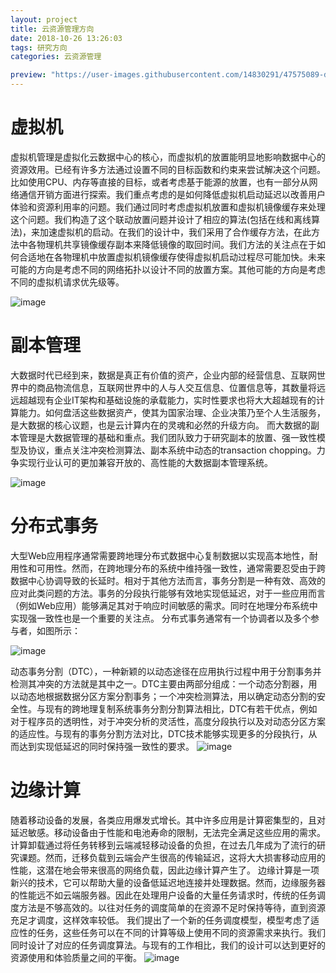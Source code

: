 ```yaml
---
layout: project
title: 云资源管理方向
date: 2018-10-26 13:26:03
tags: 研究方向
categories: 云资源管理

preview: "https://user-images.githubusercontent.com/14830291/47575089-d3a3e480-d973-11e8-99a1-ced3ee09f8af.png"
---
```

# 虚拟机
虚拟机管理是虚拟化云数据中心的核心，而虚拟机的放置能明显地影响数据中心的资源效用。已经有许多方法通过设置不同的目标函数和约束来尝试解决这个问题。比如使用CPU、内存等直接的目标，或者考虑基于能源的放置，也有一部分从网络通信开销方面进行探索。我们重点考虑的是如何降低虚拟机启动延迟以改善用户体验和资源利用率的问题。我们通过同时考虑虚拟机放置和虚拟机镜像缓存来处理这个问题。我们构造了这个联动放置问题并设计了相应的算法(包括在线和离线算法)，来加速虚拟机的启动。在我们的设计中，我们采用了合作缓存方法，在此方法中各物理机共享镜像缓存副本来降低镜像的取回时间。我们方法的关注点在于如何合适地在各物理机中放置虚拟机镜像缓存使得虚拟机启动过程尽可能加快。未来可能的方向是考虑不同的网络拓扑以设计不同的放置方案。其他可能的方向是考虑不同的虚拟机请求优先级等。

![image](https://user-images.githubusercontent.com/14830291/47575089-d3a3e480-d973-11e8-99a1-ced3ee09f8af.png)


# 副本管理
大数据时代已经到来，数据是真正有价值的资产，企业内部的经营信息、互联网世界中的商品物流信息，互联网世界中的人与人交互信息、位置信息等，其数量将远远超越现有企业IT架构和基础设施的承载能力，实时性要求也将大大超越现有的计算能力。如何盘活这些数据资产，使其为国家治理、企业决策乃至个人生活服务，是大数据的核心议题，也是云计算内在的灵魂和必然的升级方向。
而大数据的副本管理是大数据管理的基础和重点。我们团队致力于研究副本的放置、强一致性模型及协议，重点关注冲突检测算法、副本系统中动态的transaction chopping。力争实现行业认可的更加兼容开放的、高性能的大数据副本管理系统。

![image](https://user-images.githubusercontent.com/14830291/47575097-d9012f00-d973-11e8-90ea-4b1f6832a8d4.png)


# 分布式事务
大型Web应用程序通常需要跨地理分布式数据中心复制数据以实现高本地性，耐用性和可用性。然而，在跨地理分布的系统中维持强一致性，通常需要忍受由于跨数据中心协调导致的长延时。相对于其他方法而言，事务分割是一种有效、高效的应对此类问题的方法。事务的分段执行能够有效地实现低延迟，对于一些应用而言（例如Web应用）能够满足其对于响应时间敏感的需求。同时在地理分布系统中实现强一致性也是一个重要的关注点。
分布式事务通常有一个协调者以及多个参与者，如图所示：

![image](https://user-images.githubusercontent.com/14830291/47575113-e1596a00-d973-11e8-98d2-3b32fc713f53.png)

动态事务分割（DTC），一种新颖的以动态途径在应用执行过程中用于分割事务并检测其冲突的方法就是其中之一。DTC主要由两部分组成：一个动态分割器，用以动态地根据数据分区方案分割事务；一个冲突检测算法，用以确定动态分割的安全性。与现有的跨地理复制系统事务分割分割算法相比，DTC有若干优点，例如对于程序员的透明性，对于冲突分析的灵活性，高度分段执行以及对动态分区方案的适应性。与现有的事务分割方法对比，DTC技术能够实现更多的分段执行，从而达到实现低延迟的同时保持强一致性的要求。
![image](https://user-images.githubusercontent.com/14830291/47575130-ed452c00-d973-11e8-8d88-85e27a38ec31.png)


# 边缘计算
随着移动设备的发展，各类应用爆发式增长。其中许多应用是计算密集型的，且对延迟敏感。移动设备由于性能和电池寿命的限制，无法完全满足这些应用的需求。计算卸载通过将任务转移到云端减轻移动设备的负担，在过去几年成为了流行的研究课题。然而，迁移负载到云端会产生很高的传输延迟，这将大大损害移动应用的性能，这潜在地会带来很高的网络负载，因此边缘计算产生了。
边缘计算是一项新兴的技术，它可以帮助大量的设备低延迟地连接并处理数据。然而，边缘服务器的性能远不如云端服务器。因此在处理用户设备的大量任务请求时，传统的任务调度方法是不够高效的。以往对任务的调度简单的在资源不足时保持等待，直到资源充足才调度，这样效率较低。
我们提出了一个新的任务调度模型，模型考虑了适应性的任务，这些任务可以在不同的计算等级上使用不同的资源需求来执行。我们同时设计了对应的任务调度算法。与现有的工作相比，我们的设计可以达到更好的资源使用和体验质量之间的平衡。
![image](https://user-images.githubusercontent.com/14830291/47575140-f6ce9400-d973-11e8-97d2-4d3d97efa40d.png)

